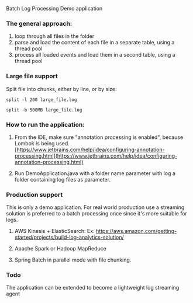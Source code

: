Batch Log Processing Demo application

### The general approach: 

1. loop through all files in the folder
2. parse and load the content of each file in a separate table, using a thread pool
3. process all loaded events and load them in a second table, using a thread pool

### Large file support
Split file into chunks, either by line, or by size: 

``split -l 200 large_file.log``

``split -b 500MB large_file.log``

### How to run the application: 
1. From the IDE, make sure "annotation processing is enabled", because Lombok is being used.
[https://www.jetbrains.com/help/idea/configuring-annotation-processing.html](https://www.jetbrains.com/help/idea/configuring-annotation-processing.html)

2. Run DemoApplication.java with a folder name parameter with log a folder containing log files as parameter. 

### Production support
This is only a demo application. 
For real world production use a streaming solution is preferred to a batch processing once since it's more suitable for logs.

1. AWS Kinesis + ElasticSearch:
   Ex: https://aws.amazon.com/getting-started/projects/build-log-analytics-solution/

2. Apache Spark or Hadoop MapReduce

3. Spring Batch in parallel mode with file chunking.


### Todo
The application can be extended to become a lightweight log streaming agent
